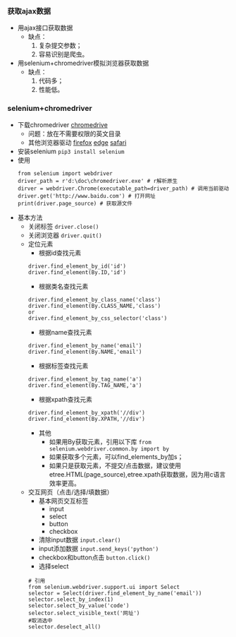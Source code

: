 ### 获取ajax数据

- 用ajax接口获取数据
	- 缺点：
		1. 复杂提交参数；
		2. 容易识别是爬虫。
- 用selenium+chromedriver模拟浏览器获取数据
	- 缺点：
		1. 代码多；
		2. 性能低。

### selenium+chromedriver

- 下载chromedriver
	[chromedrive](https://sites.google.com/a/chromium.org/chromedriver/downloads)
	- 问题：放在不需要权限的英文目录
	- 其他浏览器驱动
		[firefox](https://github.com/mozilla/geckodriver/releases)
		[edge](https://developer.microsoft.com/en-us/microsoft-edge/tools/webdriver/)
		[safari](https://webkit.org/blog/6900/webdriver-support-in-safari-10/)
- 安装selenium
	`pip3 install selenium`
- 使用
	```
	from selenium import webdriver
	driver_path = r'd:\doc\chromedriver.exe' # r解析原生
	dirver = webdriver.Chrome(executable_path=driver_path) # 调用当前驱动
	driver.get('http://www.baidu.com') # 打开网址
	print(driver.page_source) # 获取源文件
	```
- 基本方法
	- 关闭标签 
		`driver.close()`
	- 关闭浏览器
		`driver.quit()`
	- 定位元素
		- 根据id查找元素
		```
		driver.find_element_by_id('id')
		driver.find_element(By.ID,'id')
		```
		- 根据类名查找元素
		```
		driver.find_element_by_class_name('class')
		driver.find_element(By.CLASS_NAME,'class')
		or
		driver.find_element_by_css_selector('class')
		```
		- 根据name查找元素
		```
		driver.find_element_by_name('email')
		driver.find_element(By.NAME,'email')
		```
		- 根据标签查找元素
		```
		driver.find_element_by_tag_name('a')
		driver.find_element(By.TAG_NAME,'a')
		```
		- 根据xpath查找元素
		```
		driver.find_element_by_xpath('//div')
		driver.find_element(By.XPATH,'//div')
		```
		- 其他
			- 如果用By获取元素，引用以下库
			`from selenium.webdriver.common.by import by`
			- 如果获取多个元素，可以find_elements_by加s；
			- 如果只是获取元素，不提交/点击数据，建议使用etree.HTML(page_source),etree.xpath获取数据，因为用c语言效率更高。
	- 交互网页（点击/选择/填数据）
		- 基本网页交互标签
			- input
			- select
			- button
			- checkbox
		- 清除input数据
		`input.clear()`
		- input添加数据
		`input.send_keys('python')`
		- checkbox和button点击
		`button.click()`
		- 选择select
		```
		# 引用
		from selenium.webdriver.support.ui import Select
		selector = Select(driver.find_element_by_name('email'))
		selector.select_by_index(1)
		selector.select_by_value('code')
		selector.select_visible_text('网址')
		#取消选中
		selector.deselect_all()
		```
